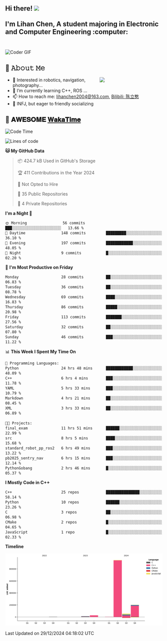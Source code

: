 <h2 align="left">
 <abc>
  <br>Hi there! <img src="https://user-images.githubusercontent.com/42378118/110234147-e3259600-7f4e-11eb-95be-0c4047144dea.gif" width="30"><br>
  <br> I'm Lihan Chen, A student majoring in Electronic and Computer Engineering :computer:<br>
  <br>
 </abc>
</h2>

<img align="center" src="https://media.giphy.com/media/SWoSkN6DxTszqIKEqv/giphy.gif" alt="Coder GIF" width="500">

## :book: 𝙰𝚋𝚘𝚞𝚝 𝙼𝚎

<img align="right" width="40%" src="https://github-readme-stats.vercel.app/api?username=LihanChen2004&show_icons=true&icon_color=CE1D2D&text_color=718096&bg_color=ffffff&hide_title=true" />

- 🌟 Interested in robotics, navigation, photography...
- 🌱 I’m currently learning C++, ROS ... 
- 📫 How to reach me: lihanchen2004@163.com, [Bilibili: 陈立憨](https://space.bilibili.com/170786212)
- 👯 INFJ, but eager to friendly socializing

## 📜 𝐀𝐖𝐄𝐒𝐎𝐌𝐄 [𝐖𝐚𝐤𝐚𝐓𝐢𝐦𝐞](https://github.com/anmol098/waka-readme-stats)

<!--START_SECTION:waka-->
![Code Time](http://img.shields.io/badge/Code%20Time-534%20hrs%2045%20mins-blue)

![Lines of code](https://img.shields.io/badge/From%20Hello%20World%20I%27ve%20Written-1.2%20million%20lines%20of%20code-blue)

**🐱 My GitHub Data** 

> 📦 424.7 kB Used in GitHub's Storage 
 > 
> 🏆 411 Contributions in the Year 2024
 > 
> 🚫 Not Opted to Hire
 > 
> 📜 35 Public Repositories 
 > 
> 🔑 4 Private Repositories 
 > 
**I'm a Night 🦉** 

```text
🌞 Morning                56 commits          ███░░░░░░░░░░░░░░░░░░░░░░   13.66 % 
🌆 Daytime                148 commits         █████████░░░░░░░░░░░░░░░░   36.10 % 
🌃 Evening                197 commits         ████████████░░░░░░░░░░░░░   48.05 % 
🌙 Night                  9 commits           █░░░░░░░░░░░░░░░░░░░░░░░░   02.20 % 
```
📅 **I'm Most Productive on Friday** 

```text
Monday                   28 commits          ██░░░░░░░░░░░░░░░░░░░░░░░   06.83 % 
Tuesday                  36 commits          ██░░░░░░░░░░░░░░░░░░░░░░░   08.78 % 
Wednesday                69 commits          ████░░░░░░░░░░░░░░░░░░░░░   16.83 % 
Thursday                 86 commits          █████░░░░░░░░░░░░░░░░░░░░   20.98 % 
Friday                   113 commits         ███████░░░░░░░░░░░░░░░░░░   27.56 % 
Saturday                 32 commits          ██░░░░░░░░░░░░░░░░░░░░░░░   07.80 % 
Sunday                   46 commits          ███░░░░░░░░░░░░░░░░░░░░░░   11.22 % 
```


📊 **This Week I Spent My Time On** 

```text
💬 Programming Languages: 
Python                   24 hrs 48 mins      ████████████░░░░░░░░░░░░░   48.09 % 
C++                      6 hrs 4 mins        ███░░░░░░░░░░░░░░░░░░░░░░   11.78 % 
YAML                     5 hrs 33 mins       ███░░░░░░░░░░░░░░░░░░░░░░   10.79 % 
Markdown                 4 hrs 21 mins       ██░░░░░░░░░░░░░░░░░░░░░░░   08.45 % 
XML                      3 hrs 33 mins       ██░░░░░░░░░░░░░░░░░░░░░░░   06.89 % 

🐱‍💻 Projects: 
final_exam               11 hrs 51 mins      ██████░░░░░░░░░░░░░░░░░░░   22.99 % 
src                      8 hrs 5 mins        ████░░░░░░░░░░░░░░░░░░░░░   15.68 % 
standard_robot_pp_ros2   6 hrs 49 mins       ███░░░░░░░░░░░░░░░░░░░░░░   13.22 % 
pb2025_sentry_nav        6 hrs 15 mins       ███░░░░░░░░░░░░░░░░░░░░░░   12.14 % 
PythonGobang             2 hrs 46 mins       █░░░░░░░░░░░░░░░░░░░░░░░░   05.37 % 
```

**I Mostly Code in C++** 

```text
C++                      25 repos            ███████████████░░░░░░░░░░   58.14 % 
Python                   10 repos            ██████░░░░░░░░░░░░░░░░░░░   23.26 % 
C                        3 repos             ██░░░░░░░░░░░░░░░░░░░░░░░   06.98 % 
CMake                    2 repos             █░░░░░░░░░░░░░░░░░░░░░░░░   04.65 % 
JavaScript               1 repo              █░░░░░░░░░░░░░░░░░░░░░░░░   02.33 % 
```



**Timeline**

![Lines of Code chart](https://raw.githubusercontent.com/LihanChen2004/LihanChen2004/main/assets/bar_graph.png)


 Last Updated on 29/12/2024 04:18:02 UTC
<!--END_SECTION:waka-->

<!--
**LihanChen2004/LihanChen2004** is a ✨ _special_ ✨ repository because its `README.md` (this file) appears on your GitHub profile.

Here are some ideas to get you started:

- 🔭 I’m currently working on ...
- 🌱 I’m currently learning ...
- 👯 I’m looking to collaborate on ...
- 🤔 I’m looking for help with ...
- 💬 Ask me about ...
- 📫 How to reach me: ...
- 😄 Pronouns: ...
- ⚡ Fun fact: ...
-->
